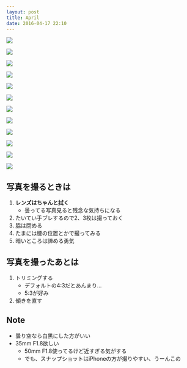 ```yaml
---
layout: post
title: April
date: 2016-04-17 22:10
---
```


![](https://farm2.staticflickr.com/1538/26414524781_c1774ffdd7_b.jpg)

![](https://farm2.staticflickr.com/1469/25875773964_aa48a9b437_b.jpg)

![](https://farm2.staticflickr.com/1519/26480640125_f49d97eb54_b.jpg)

![](https://farm2.staticflickr.com/1605/26454723876_af3d47d703_b.jpg)

![](https://farm2.staticflickr.com/1460/26454721956_4251207c6f_b.jpg)

![](https://farm2.staticflickr.com/1505/26414448101_d412507936_b.jpg)

![](https://farm2.staticflickr.com/1689/25877732763_3c43a9d91d_b.jpg)

![](https://farm2.staticflickr.com/1665/25877733473_e1fcc7ea3b_b.jpg)

![](https://farm2.staticflickr.com/1465/25877734543_f99574183f_b.jpg)

![](https://farm2.staticflickr.com/1572/25877735373_d8abf944e6_b.jpg)

![](https://farm2.staticflickr.com/1573/26207720230_8163daa5fb_b.jpg)

![](https://farm2.staticflickr.com/1535/25877811843_53d9554df3_b.jpg)

## 写真を撮るときは

1. **レンズはちゃんと拭く**
    * 曇ってる写真見ると残念な気持ちになる
2. たいてい手ブレするので2、3枚は撮っておく
3. 脇は閉める
4. たまには腰の位置とかで撮ってみる
5. 暗いところは諦める勇気

## 写真を撮ったあとは

1. トリミングする
    * デフォルトの4:3だとあんまり…
    * 5:3が好み
2. 傾きを直す

## Note

* 曇り空なら白黒にした方がいい
* 35mm F1.8欲しい
    * 50mm F1.8使ってるけど近すぎる気がする
    * でも、スナップショットはiPhoneの方が撮りやすい、うーんこの
